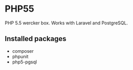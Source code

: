# PHP55

PHP 5.5 wercker box.
Works with Laravel and PostgreSQL.

## Installed packages
* composer
* phpunit
* php5-pgsql

